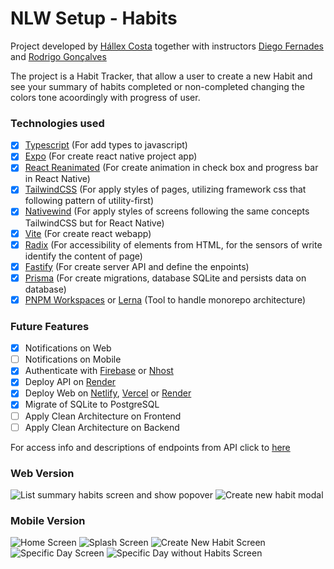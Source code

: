 # NLW Setup - Habits

Project developed by [Hállex Costa](https://github.com/hallexcosta) together with instructors [Diego Fernades](https://github.com/diego3g) and [Rodrigo Gonçalves](https://github.com/rodrigorgtic)
  
The project is a Habit Tracker, that allow a user to create a new Habit and see your summary of habits completed 
or non-completed changing the colors tone acoordingly with progress of user.

### Technologies used

- [x] [Typescript](https://typescriptlang.org) (For add types to javascript)
- [x] [Expo](https://expo.dev) (For create react native project app)
- [x] [React Reanimated](https://docs.swmansion.com/react-native-reanimated/) (For create animation in check box and progress bar in React Native)
- [x] [TailwindCSS](https://tailwindcss.com/) (For apply styles of pages, utilizing framework css that following pattern of utility-first)
- [x] [Nativewind](https://nativewind.dev) (For apply styles of screens following the same concepts TailwindCSS but for React Native)
- [x] [Vite](https://vite.dev) (For create react webapp)
- [x] [Radix](https://radix-ui.com) (For accessibility of elements from HTML, for the sensors of write identify the content of page)
- [x] [Fastify](https://fastify.io) (For create server API and define the enpoints)
- [x] [Prisma](https://prisma.io) (For create migrations, database SQLite and persists data on database)
- [x] [PNPM Workspaces](https://pnpm.io) or [Lerna](https://lerna.js.org) (Tool to handle monorepo architecture)

### Future Features

- [x] Notifications on Web
- [ ] Notifications on Mobile
- [x] Authenticate with [Firebase](https://console.firebase.google.com) or [Nhost](https://nhost.io)
- [x] Deploy API on [Render](https://render.com)
- [x] Deploy Web on [Netlify](https://netlify.com), [Vercel](https://vercel.com) or [Render](https://render.com)
- [x] Migrate of SQLite to PostgreSQL
- [ ] Apply Clean Architecture on Frontend
- [ ] Apply Clean Architecture on Backend

For access info and descriptions of endpoints from API click to [here](./docs/ENDPOINTS.md)

### Web Version

![List summary habits screen and show popover](./docs/images/web/home.png)
![Create new habit modal](./docs/images/web/new-habit-modal.png)

### Mobile Version

![Home Screen](./docs/images/mobile/home.png)
![Splash Screen](./docs/images/mobile/splash.png)
![Create New Habit Screen](./docs/images/mobile/new-habit.png)
![Specific Day Screen](./docs/images/mobile/specific-day.png)
![Specific Day without Habits Screen](./docs/images/mobile/specific-day-without-no-habits.png)

